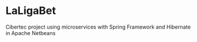 # LaLigaBet
Cibertec project using microservices with Spring Framework and Hibernate in Apache Netbeans
